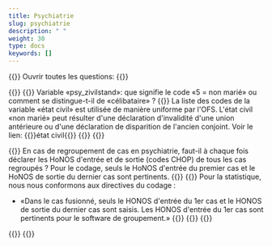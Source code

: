 ```yaml
---
title: Psychiatrie 
slug: psychiatrie
description: " "
weight: 30
type: docs
keywords: []
---
```


{{<faqBlock>}}
Ouvrir toutes les questions: {{<collapsibleGroupCommand groupId="psychiatrie">}}

{{<numberedList>}}
{{<listItem>}}
Variable «psy_zivilstand»: que signifie le code «5 = non marié» ou comment se distingue-t-il de «célibataire» ?
{{<collapsibleBlock groupId="psychiatrie">}}
La liste des codes de la variable «état civil» est utilisée de manière uniforme par l'OFS. L'état civil «non marié» peut résulter d'une déclaration d'invalidité d'une union antérieure ou d'une déclaration de disparition de l'ancien conjoint. Voir le lien: {{<link url="https://www.bfs.admin.ch/bfs/fr/home/statistiques/population/effectif-evolution/etat-civil.html" newTab="true">}}état civil{{</link>}}
{{</collapsibleBlock>}}
{{</listItem>}}

{{<listItem>}}
En cas de regroupement de cas en psychiatrie, faut-il à chaque fois déclarer les HoNOS d'entrée et de sortie (codes CHOP) de tous les cas regroupés ? Pour le codage, seuls le HoNOS d'entrée du premier cas et le HoNOS de sortie du dernier cas sont pertinents.
{{<collapsibleBlock groupId="psychiatrie">}}
{{<markdown>}}
Pour la statistique, nous nous conformons aux directives du codage :

- «Dans le cas fusionné, seuls le HONOS d'entrée du 1er cas et le HONOS de sortie du dernier cas sont saisis. Les HONOS d'entrée du 1er cas sont pertinents pour le software de groupement.»
{{</markdown>}}
{{</collapsibleBlock>}}
{{</listItem>}}

{{</numberedList>}}
{{</faqBlock>}}
